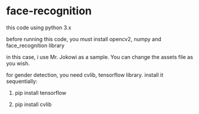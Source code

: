 # face-recognition
this code using python 3.x

before running this code, you must install opencv2, numpy and face_recognition library

in this case, i use Mr. Jokowi as a sample. You can change the assets file as you wish.

for gender detection, you need cvlib, tensorflow library. install it sequentially: 

1. pip install tensorflow

2. pip install cvlib

